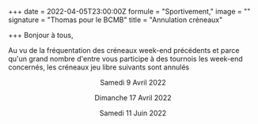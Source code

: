 +++
date = 2022-04-05T23:00:00Z
formule = "Sportivement,"
image = ""
signature = "Thomas pour le BCMB"
title = "Annulation créneaux"

+++
Bonjour à tous,

Au vu de la fréquentation des créneaux week-end précédents et parce qu'un grand nombre d'entre vous participe à des tournois les week-end concernés, les créneaux jeu libre suivants sont annulés

<p style="text-align: center;"> Samedi 9 Avril 2022</p>

<p style="text-align: center;"> Dimanche 17 Avril 2022</p>

<p style="text-align: center;"> Samedi 11 Juin 2022</p>